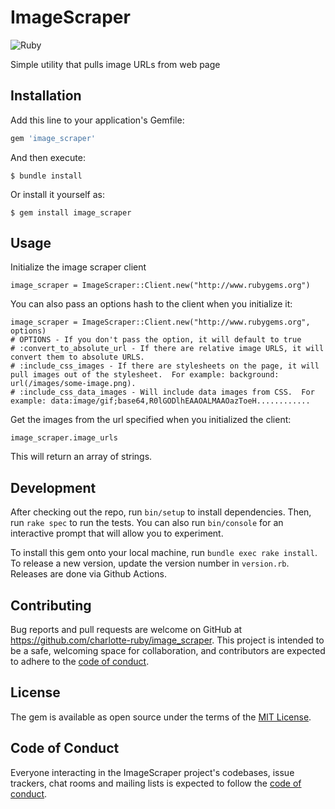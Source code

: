 # ImageScraper

![Ruby](https://github.com/charlotte-ruby/image_scraper/workflows/main/badge.svg)

Simple utility that pulls image URLs from web page
## Installation

Add this line to your application's Gemfile:

```ruby
gem 'image_scraper'
```

And then execute:

    $ bundle install

Or install it yourself as:

    $ gem install image_scraper

## Usage

Initialize the image scraper client

    image_scraper = ImageScraper::Client.new("http://www.rubygems.org")

You can also pass an options hash to the client when you initialize it:

    image_scraper = ImageScraper::Client.new("http://www.rubygems.org", options)
    # OPTIONS - If you don't pass the option, it will default to true
    # :convert_to_absolute_url - If there are relative image URLS, it will convert them to absolute URLS.
    # :include_css_images - If there are stylesheets on the page, it will pull images out of the stylesheet.  For example: background: url(/images/some-image.png).
    # :include_css_data_images - Will include data images from CSS.  For example: data:image/gif;base64,R0lGODlhEAAOALMAAOazToeH............

Get the images from the url specified when you initialized the client:

    image_scraper.image_urls

This will return an array of strings.
## Development

After checking out the repo, run `bin/setup` to install dependencies. Then, run `rake spec` to run the tests. You can also run `bin/console` for an interactive prompt that will allow you to experiment.

To install this gem onto your local machine, run `bundle exec rake install`. To release a new version, update the version number in `version.rb`. Releases are done via Github Actions.

## Contributing

Bug reports and pull requests are welcome on GitHub at https://github.com/charlotte-ruby/image_scraper. This project is intended to be a safe, welcoming space for collaboration, and contributors are expected to adhere to the [code of conduct](https://github.com/charlotte-ruby/image_scraper/blob/master/CODE_OF_CONDUCT.md).

## License

The gem is available as open source under the terms of the [MIT License](https://opensource.org/licenses/MIT).

## Code of Conduct

Everyone interacting in the ImageScraper project's codebases, issue trackers, chat rooms and mailing lists is expected to follow the [code of conduct](https://github.com/charlotte-ruby/image_scraper/blob/master/CODE_OF_CONDUCT.md).
